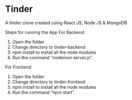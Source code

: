 # Tinder
A tinder clone created using React JS, Node JS &amp; MongoDB 

Steps for running the App
For Backend
1. Open the folder
2. Change directory to tinder-backend
3. npm install to install all the node modules
4. Run the command "nodemon server.js".

For Frontend
1. Open the folder
2. Change directory to tinder-frontend
3. npm install to install all the node modules
4. Run the command "npm start".
